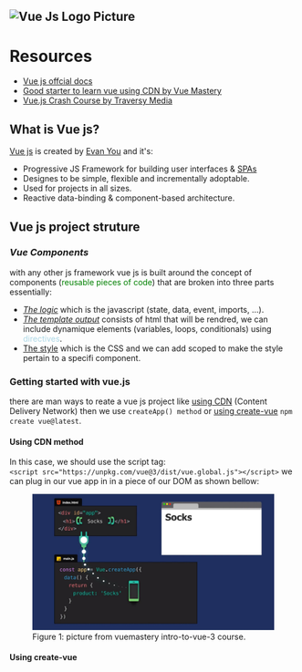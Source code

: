 ## ![Vue Js Logo Picture](image.png)

# Resources
- [Vue js offcial docs](https://vuejs.org/guide/quick-start.html#creating-a-vue-application)
- [Good starter to learn vue using CDN by Vue Mastery](https://www.vuemastery.com/courses/intro-to-vue-3/creating-the-vue-app-vue3)
- [Vue.js Crash Course by Traversy Media](https://youtu.be/VeNfHj6MhgA?si=L61e8AdLv9SDfdMA)

## What is Vue js?

[Vue js](https://vuejs.org/) is created by [Evan You](https://evanyou.me/) and it's:

- Progressive JS Framework for building user interfaces & [SPAs](https://youtu.be/eIxDHgzGCnY?si=8BF4vpzHfxpNHovR)
- Designes to be simple, flexible and incrementally adoptable.
- Used for projects in all sizes.
- Reactive data-binding & component-based architecture.

## Vue js project struture

### _Vue Components_

with any other js framework vue js is built around the concept of components (<span style="color:green">reusable pieces of code</span>) that are broken into three parts essentially:

- <u>_The logic_</u> which is the javascript (state, data, event, imports, ...).
- <u>_The template output_</u> consists of html that will be rendred, we can include dynamique elements (variables, loops, conditionals) using <span style="color:lightblue">directives</span>.
- <u>The style</u> which is the CSS and we can add scoped to make the style pertain to a specifi component.

### Getting started with vue.js

there are man ways to reate a vue js project like [using CDN](https://vuejs.org/guide/quick-start.html#using-vue-from-cdn) (Content Delivery Network) then we use `createApp() method` or [using create-vue](https://vuejs.org/guide/quick-start.html#creating-a-vue-application) `npm create vue@latest`.

#### Using CDN method
In this case, we should use the script tag:  
`<script src="https://unpkg.com/vue@3/dist/vue.global.js"></script>`
 we can plug in our vue app in in a piece of our DOM as shown bellow:
<figure>
  <img src="image-1.png" alt="a picture from vuemastery intro-to-vue-3 course" width="600"/>
  <figcaption>Figure 1: picture from vuemastery intro-to-vue-3 course.</figcaption>
</figure>

#### Using create-vue

